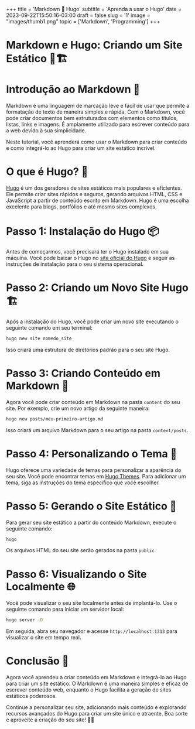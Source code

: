 +++
title = 'Markdown 🤝 Hugo'
subtitle = 'Aprenda a usar o Hugo'
date = 2023-09-22T15:50:16-03:00
draft = false
slug = '1'
image = "images/thumb1.png"
topic = ['Markdown', 'Programming'] 
+++



# Markdown e Hugo: Criando um Site Estático 📝🏗️

# Introdução ao Markdown 🚀

Markdown é uma linguagem de marcação leve e fácil de usar que permite a formatação de texto de maneira simples e rápida. Com o Markdown, você pode criar documentos bem estruturados com elementos como títulos, listas, links e imagens. É amplamente utilizado para escrever conteúdo para a web devido à sua simplicidade.

Neste tutorial, você aprenderá como usar o Markdown para criar conteúdo e como integrá-lo ao Hugo para criar um site estático incrível.

# O que é Hugo? 🧡

[Hugo](https://gohugo.io/) é um dos geradores de sites estáticos mais populares e eficientes. Ele permite criar sites rápidos e seguros, gerando arquivos HTML, CSS e JavaScript a partir de conteúdo escrito em Markdown. Hugo é uma escolha excelente para blogs, portfólios e até mesmo sites complexos.

# Passo 1: Instalação do Hugo 📦

Antes de começarmos, você precisará ter o Hugo instalado em sua máquina. Você pode baixar o Hugo no [site oficial do Hugo](https://gohugo.io/getting-started/installing/) e seguir as instruções de instalação para o seu sistema operacional.

# Passo 2: Criando um Novo Site Hugo 🏗️

Após a instalação do Hugo, você pode criar um novo site executando o seguinte comando em seu terminal:

```bash
hugo new site nomedo_site
```

Isso criará uma estrutura de diretórios padrão para o seu site Hugo.

# Passo 3: Criando Conteúdo em Markdown 📄

Agora você pode criar conteúdo em Markdown na pasta `content` do seu site. Por exemplo, crie um novo artigo da seguinte maneira:

```bash
hugo new posts/meu-primeiro-artigo.md
```

Isso criará um arquivo Markdown para o seu artigo na pasta `content/posts`.

# Passo 4: Personalizando o Tema 🎨

Hugo oferece uma variedade de temas para personalizar a aparência do seu site. Você pode encontrar temas em [Hugo Themes](https://themes.gohugo.io/). Para adicionar um tema, siga as instruções do tema específico que você escolher.

# Passo 5: Gerando o Site Estático 🚀

Para gerar seu site estático a partir do conteúdo Markdown, execute o seguinte comando:

```bash
hugo
```

Os arquivos HTML do seu site serão gerados na pasta `public`.

# Passo 6: Visualizando o Site Localmente 🌐

Você pode visualizar o seu site localmente antes de implantá-lo. Use o seguinte comando para iniciar um servidor local:

```bash
hugo server -D
```

Em seguida, abra seu navegador e acesse `http://localhost:1313` para visualizar o site em tempo real.

# Conclusão 🎉

Agora você aprendeu a criar conteúdo em Markdown e integrá-lo ao Hugo para criar um site estático. O Markdown é uma maneira simples e eficaz de escrever conteúdo web, enquanto o Hugo facilita a geração de sites estáticos poderosos.

Continue a personalizar seu site, adicionando mais conteúdo e explorando recursos avançados do Hugo para criar um site único e atraente. Boa sorte e aproveite a criação do seu site! 🚀📝